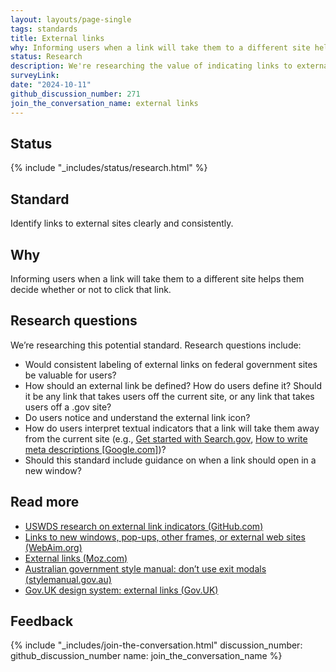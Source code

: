 ```yaml
---
layout: layouts/page-single
tags: standards
title: External links
why: Informing users when a link will take them to a different site helps them decide whether or not to click that link. 
status: Research
description: We're researching the value of indicating links to external sites clearly and consistently.
surveyLink: 
date: "2024-10-11"
github_discussion_number: 271
join_the_conversation_name: external links
---
```


## Status

{% include "_includes/status/research.html" %}

## Standard

Identify links to external sites clearly and consistently.

## Why

Informing users when a link will take them to a different site helps them decide whether or not to click that link. 

## Research questions

We’re researching this potential standard. Research questions include:
- Would consistent labeling of external links on federal government sites be valuable for users?
- How should an external link be defined? How do users define it? Should it be any link that takes users off the current site, or any link that takes users off a .gov site?
- Do users notice and understand the external link icon?
- How do users interpret textual indicators that a link will take them away from the current site (e.g., [Get started with Search.gov](https://search.gov/get-started/), [How to write meta descriptions [Google.com]](https://developers.google.com/search/docs/appearance/snippet#meta-descriptions))?
- Should this standard include guidance on when a link should open in a new window?

## Read more

- [USWDS research on external link indicators (GitHub.com)](https://github.com/uswds/uswds/wiki/2021-07-29-External-Link-Indicator-Research-Findings)
- [Links to new windows, pop-ups, other frames, or external web sites (WebAim.org)](https://webaim.org/techniques/hypertext/hypertext_links#new_window)
- [External links (Moz.com)](https://moz.com/learn/seo/external-link)
- [Australian government style manual: don’t use exit modals (stylemanual.gov.au)](https://www.stylemanual.gov.au/structuring-content/links#dont_use_exit_modals)
- [Gov.UK design system: external links (Gov.UK)](https://design-system.service.gov.uk/styles/links/#external-links)


## Feedback

{% include "_includes/join-the-conversation.html" discussion_number: github_discussion_number name: join_the_conversation_name %}
